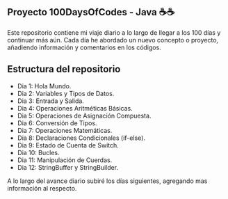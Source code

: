 ## Proyecto 100DaysOfCodes - Java ☕☕

Este repositorio contiene mi viaje diario a lo largo de llegar a los 100 días y continuar más aún.
Cada día he abordado un nuevo concepto o proyecto, añadiendo información y comentarios en los códigos.


## Estructura del repositorio

 - Dia 1: Hola Mundo.
 - Dia 2: Variables y Tipos de Datos.
 - Dia 3: Entrada y Salida.
 - Dia 4: Operaciones Aritméticas Básicas.
 - Dia 5: Operaciones de Asignación Compuesta.
 - Dia 6: Conversión de Tipos.
 - Dia 7: Operaciones Matemáticas.
 - Dia 8: Declaraciones Condicionales (if-else).
 - Dia 9: Estado de Cuenta de Switch.
 - Dia 10: Bucles.
 - Dia 11: Manipulación de Cuerdas.
 - Dia 12: StringBuffer y StringBuilder.


A lo largo del avance diario subiré los días siguientes, agregando mas información al respecto.
